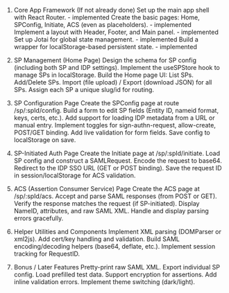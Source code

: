 1. Core App Framework (If not already done)
Set up the main app shell with React Router. - implemented
Create the basic pages: Home, SPConfig, Initiate, ACS (even as placeholders).  - implemented
Implement a layout with Header, Footer, and Main panel.  - implemented
Set up Jotai for global state management.  - implemented
Build a wrapper for localStorage-based persistent state.  - implemented

2. SP Management (Home Page)
Design the schema for SP config (including both SP and IDP settings).
Implement the useSPStore hook to manage SPs in localStorage.
Build the Home page UI:
List SPs.
Add/Delete SPs.
Import (file upload) / Export (download JSON) for all SPs.
Assign each SP a unique slug/id for routing.

3. SP Configuration Page
Create the SPConfig page at route /sp/:spId/config.
Build a form to edit SP fields (Entity ID, nameid format, keys, certs, etc.).
Add support for loading IDP metadata from a URL or manual entry.
Implement toggles for sign-authn-request, allow-create, POST/GET binding.
Add live validation for form fields.
Save config to localStorage on save.

4. SP-Initiated Auth Page
Create the Initiate page at /sp/:spId/initiate.
Load SP config and construct a SAMLRequest.
Encode the request to base64.
Redirect to the IDP SSO URL (GET or POST binding).
Save the request ID in session/localStorage for ACS validation.

5. ACS (Assertion Consumer Service) Page
Create the ACS page at /sp/:spId/acs.
Accept and parse SAML responses (from POST or GET).
Verify the response matches the request (if SP-initiated).
Display NameID, attributes, and raw SAML XML.
Handle and display parsing errors gracefully.

6. Helper Utilities and Components
Implement XML parsing (DOMParser or xml2js).
Add cert/key handling and validation.
Build SAML encoding/decoding helpers (base64, deflate, etc.).
Implement session tracking for RequestID.

7. Bonus / Later Features
Pretty-print raw SAML XML.
Export individual SP config.
Load prefilled test data.
Support encryption for assertions.
Add inline validation errors.
Implement theme switching (dark/light).